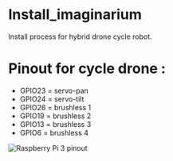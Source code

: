 # Install_imaginarium
Install process for hybrid drone cycle robot.

# Pinout for cycle drone :
- GPIO23 = servo-pan
- GPIO24 = servo-tilt
- GPIO26 = brushless 1
- GPIO19 = brushless 2
- GPIO13 = brushless 3
- GPIO6 = brushless 4

![Raspberry Pi 3 pinout](http://i.imgur.com/JEQzRdo.jpg)
